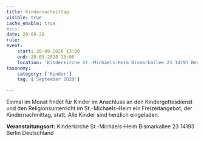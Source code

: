 ```yaml
---
title: Kindernachmittag
visible: true
cache_enable: true
#ics: 
date: 20-09-20
rule: 
event:
	start: 20-09-2020 13:00
	end: 20-09-2020 15:00
	location: 'Kinderkirche St.-Michaels-Heim Bismarkallee 23 14193 Berlin Deutschland'
taxonomy:
	category: ['Kinder']
	tag: ['September 2020']

---
```

Einmal im Monat findet für Kinder im Anschluss an den Kindergottesdienst und den Religionsunterricht im St.-Michaels-Heim ein Freizeitangebot, der Kindernachmittag, statt. Alle Kinder sind herzlich eingeladen.



**Veranstaltungsort:** Kinderkirche St.-Michaels-Heim
Bismarkallee 23
14193 Berlin
Deutschland

